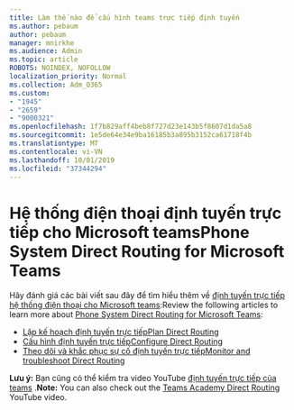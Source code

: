 ```yaml
---
title: Làm thế nào để cấu hình teams trực tiếp định tuyến
ms.author: pebaum
author: pebaum
manager: mnirkhe
ms.audience: Admin
ms.topic: article
ROBOTS: NOINDEX, NOFOLLOW
localization_priority: Normal
ms.collection: Adm_O365
ms.custom:
- "1945"
- "2659"
- "9000321"
ms.openlocfilehash: 1f7b829aff4beb8f727d23e143b5f8607d1da5a8
ms.sourcegitcommit: 1e5de64e34e9ba16185b3a895b3152ca61718f4b
ms.translationtype: MT
ms.contentlocale: vi-VN
ms.lasthandoff: 10/01/2019
ms.locfileid: "37344294"
---
```

# <a name="phone-system-direct-routing-for-microsoft-teams"></a><span data-ttu-id="2af04-102">Hệ thống điện thoại định tuyến trực tiếp cho Microsoft teams</span><span class="sxs-lookup"><span data-stu-id="2af04-102">Phone System Direct Routing for Microsoft Teams</span></span>

<span data-ttu-id="2af04-103">Hãy đánh giá các bài viết sau đây để tìm hiểu thêm về [định tuyến trực tiếp hệ thống điện thoại cho Microsoft teams](https://docs.microsoft.com/MicrosoftTeams/direct-routing-landing-page):</span><span class="sxs-lookup"><span data-stu-id="2af04-103">Review the following articles to learn more about [Phone System Direct Routing for Microsoft Teams](https://docs.microsoft.com/MicrosoftTeams/direct-routing-landing-page):</span></span> 

- [<span data-ttu-id="2af04-104">Lập kế hoạch định tuyến trực tiếp</span><span class="sxs-lookup"><span data-stu-id="2af04-104">Plan Direct Routing</span></span>](https://docs.microsoft.com/MicrosoftTeams/direct-routing-plan)
- [<span data-ttu-id="2af04-105">Cấu hình định tuyến trực tiếp</span><span class="sxs-lookup"><span data-stu-id="2af04-105">Configure Direct Routing</span></span>](https://docs.microsoft.com/MicrosoftTeams/direct-routing-configure) 
- [<span data-ttu-id="2af04-106">Theo dõi và khắc phục sự cố định tuyến trực tiếp</span><span class="sxs-lookup"><span data-stu-id="2af04-106">Monitor and troubleshoot Direct Routing</span></span>](https://docs.microsoft.com/MicrosoftTeams/direct-routing-monitor-and-troubleshoot)

<span data-ttu-id="2af04-107">**Lưu ý:** Bạn cũng có thể kiểm tra video YouTube [định tuyến trực tiếp của teams](https://www.youtube.com/watch?v=1ASftX_Msb8&index=10&list=PLaSOUojkSiGnKuE30ckcjnDVkMNqDv0Vl) .</span><span class="sxs-lookup"><span data-stu-id="2af04-107">**Note:** You can also check out the [Teams Academy Direct Routing](https://www.youtube.com/watch?v=1ASftX_Msb8&index=10&list=PLaSOUojkSiGnKuE30ckcjnDVkMNqDv0Vl) YouTube video.</span></span>